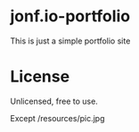 # jonf.io-portfolio
This is just a simple portfolio site

# License
Unlicensed, free to use.

Except /resources/pic.jpg
